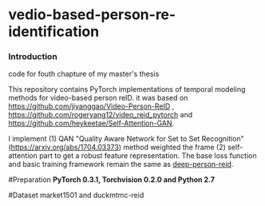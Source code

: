 # vedio-based-person-re-identification
### Introduction
code for fouth chapture of my master's thesis

This repository contains PyTorch implementations of temporal modeling methods for video-based person reID. it was based on https://github.com/jiyanggao/Video-Person-ReID , https://github.com/rogeryang12/video_reid_pytorch and https://github.com/heykeetae/Self-Attention-GAN. 

I implement (1) QAN "Quality Aware Network for Set to Set Recognition"(https://arxiv.org/abs/1704.03373) method weighted the frame    (2) self-attention part to get a robust feature representation. The base loss function and basic training framework remain the same as [deep-person-reid](https://github.com/KaiyangZhou/deep-person-reid). 

#Preparation
**PyTorch 0.3.1, Torchvision 0.2.0 and Python 2.7** 
 

#Dataset
market1501 and duckmtmc-reid


